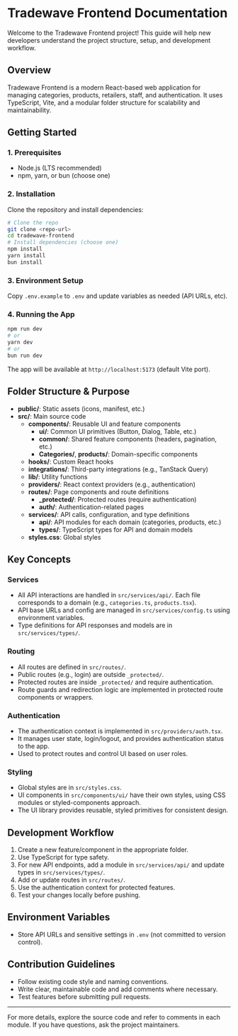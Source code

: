 # Tradewave Frontend Documentation

Welcome to the Tradewave Frontend project! This guide will help new developers understand the project structure, setup, and development workflow.

## Overview
Tradewave Frontend is a modern React-based web application for managing categories, products, retailers, staff, and authentication. It uses TypeScript, Vite, and a modular folder structure for scalability and maintainability.

## Getting Started

### 1. Prerequisites
- Node.js (LTS recommended)
- npm, yarn, or bun (choose one)

### 2. Installation
Clone the repository and install dependencies:
```bash
# Clone the repo
git clone <repo-url>
cd tradewave-frontend
# Install dependencies (choose one)
npm install
yarn install
bun install
```

### 3. Environment Setup
Copy `.env.example` to `.env` and update variables as needed (API URLs, etc).

### 4. Running the App
```bash
npm run dev
# or
yarn dev
# or
bun run dev
```
The app will be available at `http://localhost:5173` (default Vite port).

## Folder Structure & Purpose

- **public/**: Static assets (icons, manifest, etc.)
- **src/**: Main source code
	- **components/**: Reusable UI and feature components
		- **ui/**: Common UI primitives (Button, Dialog, Table, etc.) 
		- **common/**: Shared feature components (headers, pagination, etc.)
		- **Categories/**, **products/**: Domain-specific components
	- **hooks/**: Custom React hooks
	- **integrations/**: Third-party integrations (e.g., TanStack Query)
	- **lib/**: Utility functions
	- **providers/**: React context providers (e.g., authentication)
	- **routes/**: Page components and route definitions
		- **_protected/**: Protected routes (require authentication)
		- **auth/**: Authentication-related pages
	- **services/**: API calls, configuration, and type definitions
		- **api/**: API modules for each domain (categories, products, etc.)
		- **types/**: TypeScript types for API and domain models
	- **styles.css**: Global styles

## Key Concepts

### Services
- All API interactions are handled in `src/services/api/`. Each file corresponds to a domain (e.g., `categories.ts`, `products.tsx`).
- API base URLs and config are managed in `src/services/config.ts` using environment variables.
- Type definitions for API responses and models are in `src/services/types/`.

### Routing
- All routes are defined in `src/routes/`.
- Public routes (e.g., login) are outside `_protected/`.
- Protected routes are inside `_protected/` and require authentication.
- Route guards and redirection logic are implemented in protected route components or wrappers.

### Authentication
- The authentication context is implemented in `src/providers/auth.tsx`.
- It manages user state, login/logout, and provides authentication status to the app.
- Used to protect routes and control UI based on user roles.

### Styling
- Global styles are in `src/styles.css`.
- UI components in `src/components/ui/` have their own styles, using CSS modules or styled-components approach.
- The UI library provides reusable, styled primitives for consistent design.

## Development Workflow
1. Create a new feature/component in the appropriate folder.
2. Use TypeScript for type safety.
3. For new API endpoints, add a module in `src/services/api/` and update types in `src/services/types/`.
4. Add or update routes in `src/routes/`.
5. Use the authentication context for protected features.
6. Test your changes locally before pushing.

## Environment Variables
- Store API URLs and sensitive settings in `.env` (not committed to version control).

## Contribution Guidelines
- Follow existing code style and naming conventions.
- Write clear, maintainable code and add comments where necessary.
- Test features before submitting pull requests.

---

For more details, explore the source code and refer to comments in each module. If you have questions, ask the project maintainers.
